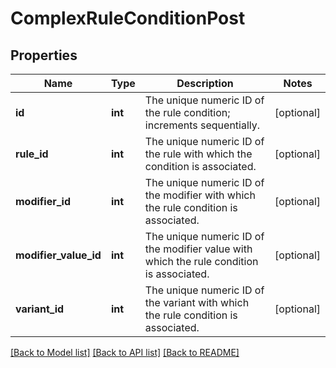 # ComplexRuleConditionPost

## Properties
Name | Type | Description | Notes
------------ | ------------- | ------------- | -------------
**id** | **int** | The unique numeric ID of the rule condition; increments sequentially. | [optional] 
**rule_id** | **int** | The unique numeric ID of the rule with which the condition is associated. | [optional] 
**modifier_id** | **int** | The unique numeric ID of the modifier with which the rule condition is associated. | [optional] 
**modifier_value_id** | **int** | The unique numeric ID of the modifier value with which the rule condition is associated. | [optional] 
**variant_id** | **int** | The unique numeric ID of the variant with which the rule condition is associated. | [optional] 

[[Back to Model list]](../README.md#documentation-for-models) [[Back to API list]](../README.md#documentation-for-api-endpoints) [[Back to README]](../README.md)


